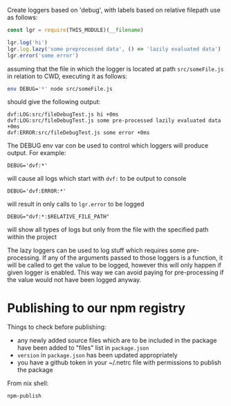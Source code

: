 Create loggers based on 'debug', with labels based on relative filepath
use as follows:

```js
const lgr = require(THIS_MODULE)(__filename)

lgr.log('hi')
lgr.log.lazy('some preprocessed data', () => 'lazily evaluated data')
lgr.error('some error')
```

assuming that the file in which the logger is located at path `src/someFile.js`
in relation to CWD, executing it as follows:

```sh
env DEBUG='*' node src/someFile.js
```

should give the following output:

```
dvf:LOG:src/fileDebugTest.js hi +0ms
dvf:LOG:src/fileDebugTest.js some pre-processed lazily evaluated data +0ms
dvf:ERROR:src/fileDebugTest.js some error +0ms
```

The DEBUG env var con be used to control which loggers will produce output.
For example:

```
DEBUG='dvf:*'
```

will cause all logs which start with `dvf:` to be output to console

```
DEBUG='dvf:ERROR:*'
```

will result in only calls to `lgr.error` to be logged

```
DEBUG="dvf:*:$RELATIVE_FILE_PATH"
```

will show all types of logs but only from the file with the specified path
within the project

The lazy loggers can be used to log stuff which requires some pre-processing. If
any of the arguments passed to those loggers is a function, it will be called to
get the value to be logged, however this will only happen if given logger is
enabled. This way we can avoid paying for pre-processing if the value would not
have been logged anyway.


# Publishing to our npm registry

Things to check before publishing:
- any newly added source files which are to be included in the package have been added to "files" list in `package.json`
- `version` in `package.json` has been updated appropriately
- you have a github token in your ~/.netrc file with permissions to publish the package

From nix shell:
```sh
npm-publish
```

